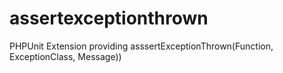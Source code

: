 # assertexceptionthrown
PHPUnit Extension providing asssertExceptionThrown(Function, ExceptionClass, Message))
